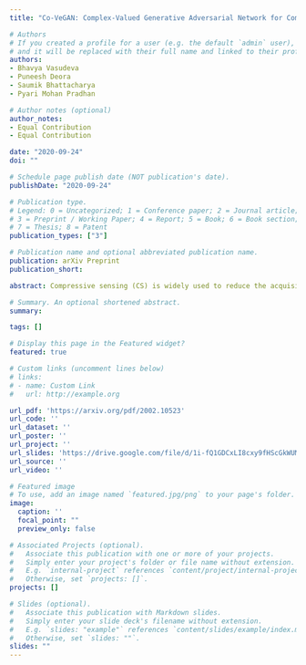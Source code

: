 ```yaml
---
title: "Co-VeGAN: Complex-Valued Generative Adversarial Network for Compressive Sensing MR Image Reconstruction"

# Authors
# If you created a profile for a user (e.g. the default `admin` user), write the username (folder name) here 
# and it will be replaced with their full name and linked to their profile.
authors:
- Bhavya Vasudeva
- Puneesh Deora
- Saumik Bhattacharya
- Pyari Mohan Pradhan

# Author notes (optional)
author_notes: 
- Equal Contribution
- Equal Contribution

date: "2020-09-24"
doi: ""

# Schedule page publish date (NOT publication's date).
publishDate: "2020-09-24"

# Publication type.
# Legend: 0 = Uncategorized; 1 = Conference paper; 2 = Journal article;
# 3 = Preprint / Working Paper; 4 = Report; 5 = Book; 6 = Book section;
# 7 = Thesis; 8 = Patent
publication_types: ["3"]

# Publication name and optional abbreviated publication name.
publication: arXiv Preprint
publication_short: 

abstract: Compressive sensing (CS) is widely used to reduce the acquisition time of magnetic resonance imaging (MRI). Although state-of-the-art deep learning based methods have been able to obtain fast, high-quality reconstruction of CS-MR images, their main drawback is that they treat complex-valued MRI data as real-valued entities. Most methods either extract the magnitude from the complex-valued entities or concatenate them as two real-valued channels. In both the cases, the phase content, which links the real and imaginary parts of the complex-valued entities, is discarded. In order to address the fundamental problem of real-valued deep networks, i.e. their inability to process complex-valued data, we propose a novel framework based on a complex-valued generative adversarial network (Co-VeGAN). Our model can process complex-valued input, which enables it to perform high-quality reconstruction of the CS-MR images. Further, considering that phase is a crucial component of complex-valued entities, we propose a novel complex-valued activation function, which is sensitive to the phase of the input. Extensive evaluation of the proposed approach on different datasets using various sampling masks demonstrates that the proposed model significantly outperforms the existing CS-MRI reconstruction techniques in terms of peak signal-to-noise ratio as well as structural similarity index. Further, it uses significantly fewer trainable parameters to do so, as compared to the real-valued deep learning based methods. 

# Summary. An optional shortened abstract.
summary: 

tags: []

# Display this page in the Featured widget?
featured: true

# Custom links (uncomment lines below)
# links:
# - name: Custom Link
#   url: http://example.org

url_pdf: 'https://arxiv.org/pdf/2002.10523'
url_code: ''
url_dataset: ''
url_poster: ''
url_project: ''
url_slides: 'https://drive.google.com/file/d/1i-fQ1GDCxLI8cxy9fHScGkWUMG3ly06i/view?usp=sharing'
url_source: ''
url_video: ''

# Featured image
# To use, add an image named `featured.jpg/png` to your page's folder. 
image:
  caption: ''
  focal_point: ""
  preview_only: false

# Associated Projects (optional).
#   Associate this publication with one or more of your projects.
#   Simply enter your project's folder or file name without extension.
#   E.g. `internal-project` references `content/project/internal-project/index.md`.
#   Otherwise, set `projects: []`.
projects: []

# Slides (optional).
#   Associate this publication with Markdown slides.
#   Simply enter your slide deck's filename without extension.
#   E.g. `slides: "example"` references `content/slides/example/index.md`.
#   Otherwise, set `slides: ""`.
slides: ""
---
```




